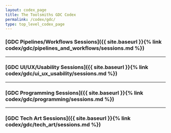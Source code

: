 ```yaml
---
layout: codex_page
title: The Toolsmiths GDC Codex
permalink: /codex/gdc/
type: top_level_codex_page
---
```


### [GDC Pipelines/Workflows Sessions]({{ site.baseurl }}{% link codex/gdc/pipelines_and_workflows/sessions.md %})

------

### [GDC UI/UX/Usability Sessions]({{ site.baseurl }}{% link codex/gdc/ui_ux_usability/sessions.md %})

------

### [GDC Programming Sessions]({{ site.baseurl }}{% link codex/gdc/programming/sessions.md %})

------

### [GDC Tech Art Sessions]({{ site.baseurl }}{% link codex/gdc/tech_art/sessions.md %})